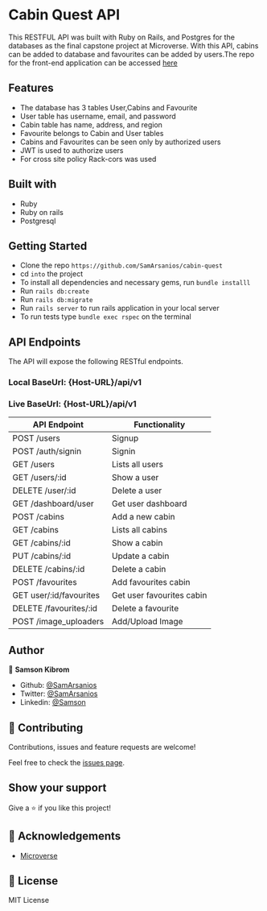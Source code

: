 # Cabin Quest API

This RESTFUL API was built with Ruby on Rails, and Postgres for the databases as the final capstone project at Microverse. With this API, cabins can be added to database and favourites can be added by users.The repo for the front-end application can be accessed [here](https://github.com/SamArsanios/cabin-quest)

## Features

- The database has 3 tables User,Cabins and Favourite
- User table has username, email, and password
- Cabin table has name, address, and region
- Favourite belongs to Cabin and User tables
- Cabins and Favourites can be seen only by authorized users
- JWT is used to authorize users 
- For cross site policy Rack-cors was used  

## Built with

- Ruby
- Ruby on rails
- Postgresql

## Getting Started

- Clone the repo `https://github.com/SamArsanios/cabin-quest`
- cd `into` the project
- To install all dependencies and necessary gems, run `bundle installl`
- Run `rails db:create`
- Run `rails db:migrate`
- Run `rails server` to run rails application in your local server
- To run tests type `bundle exec rspec` on the terminal

## API Endpoints

The API will expose the following RESTful endpoints.
### Local BaseUrl: {Host-URL}/api/v1
### Live BaseUrl: {Host-URL}/api/v1

| API Endpoint                  | Functionality                |
|-------------------------------|------------------------------|
| POST /users                   | Signup                       |
| POST /auth/signin             | Signin                       |
| GET /users                    | Lists all users              |
| GET /users/:id                | Show a user                  |
| DELETE /user/:id              | Delete a user                |
| GET /dashboard/user           | Get user dashboard           |
| POST /cabins                  | Add a new cabin              |
| GET /cabins                   | Lists all cabins             |
| GET /cabins/:id               | Show a cabin                 |
| PUT /cabins/:id               | Update a cabin               |
| DELETE /cabins/:id            | Delete a cabin               |
| POST /favourites              | Add favourites cabin         |
| GET user/:id/favourites       | Get user favourites cabin    |
| DELETE /favourites/:id        | Delete a favourite           |
| POST /image_uploaders         | Add/Upload Image             |

## Author

👤 **Samson Kibrom**

- Github: [@SamArsanios](https://github.com/SamArsanios)
- Twitter: [@SamArsanios](https://twitter.com/SamArsanios)
- Linkedin: [@Samson](https://www.linkedin.com/in/samson-kibrom)

## 🤝 Contributing

Contributions, issues and feature requests are welcome!

Feel free to check the [issues page](issues/).

## Show your support

Give a ⭐️ if you like this project!

## 👏 Acknowledgements

- [Microverse](issues/)


## 📝 License

MIT License
